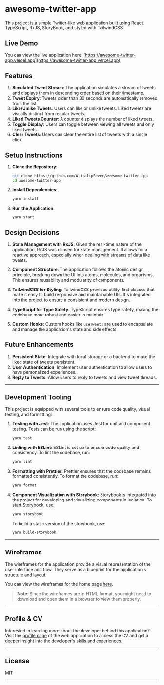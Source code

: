 # awesome-twitter-app

This project is a simple Twitter-like web application built using React, TypeScript, RxJS, StoryBook, and styled with TailwindCSS.

## Live Demo

You can view the live application here: [https://awesome-twitter-app.vercel.app](https://awesome-twitter-app.vercel.app)

## Features

1. **Simulated Tweet Stream**: The application simulates a stream of tweets and displays them in descending order based on their timestamp.
2. **Tweet Expiry**: Tweets older than 30 seconds are automatically removed from the list.
3. **Like/Unlike Tweets**: Users can like or unlike tweets. Liked tweets are visually distinct from regular tweets.
4. **Liked Tweets Counter**: A counter displays the number of liked tweets.
5. **Toggle Display**: Users can toggle between viewing all tweets and only liked tweets.
6. **Clear Tweets**: Users can clear the entire list of tweets with a single click.

## Setup Instructions

1. **Clone the Repository**:
   ```bash
   git clone https://github.com/AlitalipSever/awesome-twitter-app
   cd awesome-twitter-app
   ```

2. **Install Dependencies**:
   ```bash
   yarn install
   ```

3. **Run the Application**:
   ```bash
   yarn start
   ```

## Design Decisions

1. **State Management with RxJS**: Given the real-time nature of the application, RxJS was chosen for state management. It allows for a reactive approach, especially when dealing with streams of data like tweets.

2. **Component Structure**: The application follows the atomic design principle, breaking down the UI into atoms, molecules, and organisms. This ensures reusability and modularity of components.

3. **TailwindCSS for Styling**: TailwindCSS provides utility-first classes that make it easy to build responsive and maintainable UIs. It's integrated into the project to ensure a consistent and modern design.

4. **TypeScript for Type Safety**: TypeScript ensures type safety, making the codebase more robust and easier to maintain.

5. **Custom Hooks**: Custom hooks like `useTweets` are used to encapsulate and manage the application's state and side effects.

## Future Enhancements

1. **Persistent State**: Integrate with local storage or a backend to make the liked state of tweets persistent.
2. **User Authentication**: Implement user authentication to allow users to have personalized experiences.
3. **Reply to Tweets**: Allow users to reply to tweets and view tweet threads.

---

## Development Tooling

This project is equipped with several tools to ensure code quality, visual testing, and formatting:

1. **Testing with Jest**: The application uses Jest for unit and component testing. Tests can be run using the script:
   ```bash
   yarn test
   ```

2. **Linting with ESLint**: ESLint is set up to ensure code quality and consistency. To lint the codebase, run:
   ```bash
   yarn lint
   ```

3. **Formatting with Prettier**: Prettier ensures that the codebase remains formatted consistently. To format the codebase, run:
   ```bash
   yarn format
   ```

4. **Component Visualization with Storybook**: Storybook is integrated into the project for developing and visualizing components in isolation. To start Storybook, use:
   ```bash
   yarn storybook
   ```
   To build a static version of the storybook, use:
   ```bash
   yarn build-storybook
   ```

---

## Wireframes

The wireframes for the application provide a visual representation of the user interface and flow. They serve as a blueprint for the application's structure and layout.

You can view the wireframes for the home page [here](https://github.com/AlitalipSever/awesome-twitter-app/blob/main/docs/wireframes/home-page.drawio.html).

> **Note**: Since the wireframes are in HTML format, you might need to download and open them in a browser to view them properly.

---

## Profile & CV

Interested in learning more about the developer behind this application? Visit the [profile page](https://awesome-twitter-app.vercel.app/profile) of the web application to access the CV and get a deeper insight into the developer's skills and experiences.

---

## License

[MIT](https://choosealicense.com/licenses/mit/)

---
